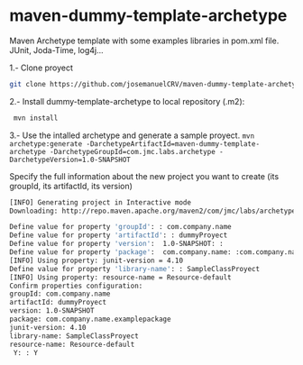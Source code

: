 # maven-dummy-template-archetype
Maven Archetype template with some examples libraries in pom.xml file. JUnit, Joda-Time, log4j...


1.- Clone proyect
```sh
git clone https://github.com/josemanuelCRV/maven-dummy-template-archetype.git
```

2.- Install dummy-template-archetype to local repository (.m2):
```sh
 mvn install
```

3.- Use the intalled archetype and generate a sample proyect.
``mvn archetype:generate -DarchetypeArtifactId=maven-dummy-template-archetype -DarchetypeGroupId=com.jmc.labs.archetype -DarchetypeVersion=1.0-SNAPSHOT``

Specify the full information about the new project you want to create (its groupId, its artifactId, its version)
```sh
[INFO] Generating project in Interactive mode
Downloading: http://repo.maven.apache.org/maven2/com/jmc/labs/archetype/maven-dummy-template-archetype/1.0-SNAPSHOT/maven-metadata.xml

Define value for property 'groupId': : com.company.name
Define value for property 'artifactId': : dummyProyect
Define value for property 'version':  1.0-SNAPSHOT: :
Define value for property 'package':  com.company.name: :com.company.name.examplepackage
[INFO] Using property: junit-version = 4.10
Define value for property 'library-name': : SampleClassProyect
[INFO] Using property: resource-name = Resource-default
Confirm properties configuration:
groupId: com.company.name
artifactId: dummyProyect
version: 1.0-SNAPSHOT
package: com.company.name.examplepackage
junit-version: 4.10
library-name: SampleClassProyect
resource-name: Resource-default
 Y: : Y
```

 
 
 
